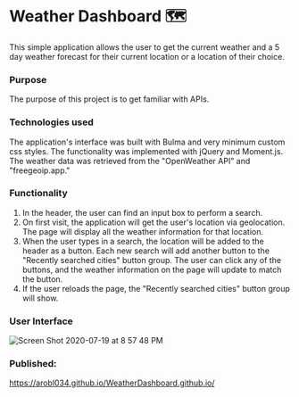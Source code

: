 # Weather Dashboard :world_map:

This simple application allows the user to get the current weather and a 5 day weather forecast for their current location or a location of their choice.

### Purpose

The purpose of this project is to get familiar with APIs.

### Technologies used

The application's interface was built with Bulma and very minimum custom css styles. The functionality was implemented with jQuery and Moment.js. The weather data was retrieved from the "OpenWeather API" and "freegeoip.app."

### Functionality

1. In the header, the user can find an input box to perform a search.
2. On first visit, the application will get the user's location via geolocation. The page will display all the weather information for that location.
3. When the user types in a search, the location will be added to the header as a button. Each new search will add another button to the "Recently searched cities" button group. The user can click any of the buttons, and the weather information on the page will update to match the button.
4. If the user reloads the page, the "Recently searched cities" button group will show.

### User Interface
![Screen Shot 2020-07-19 at 8 57 48 PM](https://user-images.githubusercontent.com/58242373/87890048-b3973d00-ca02-11ea-917c-e8ca8f3c147c.jpg)


### Published:
<https://arobl034.github.io/WeatherDashboard.github.io/>

